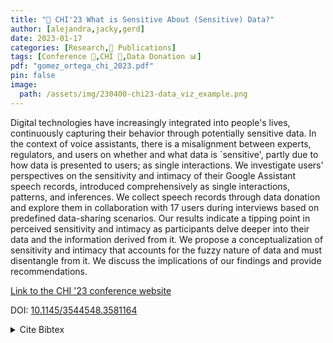 ```yaml
---
title: "📜 CHI'23 What is Sensitive About (Sensitive) Data?"
author: [alejandra,jacky,gerd]
date: 2023-01-17
categories: [Research,📜 Publications]
tags: [Conference 📗,CHI 🎯,Data Donation 📊]
pdf: "gomez_ortega_chi_2023.pdf"
pin: false
image:
  path: /assets/img/230400-chi23-data_viz_example.png
---
```


Digital technologies have increasingly integrated into people's lives, continuously capturing their behavior through potentially sensitive data. In the context of voice assistants, there is a misalignment between experts, regulators, and users on whether and what data is `sensitive', partly due to how data is presented to users; as single interactions. We investigate users' perspectives on the sensitivity and intimacy of their Google Assistant speech records, introduced comprehensively as single interactions, patterns, and inferences. We collect speech records through data donation and explore them in collaboration with 17 users during interviews based on predefined data-sharing scenarios. Our results indicate a tipping point in perceived sensitivity and intimacy as participants delve deeper into their data and the information derived from it. We propose a conceptualization of sensitivity and intimacy that accounts for the fuzzy nature of data and must disentangle from it. We discuss the implications of our findings and provide recommendations.

[Link to the CHI '23 conference website](https://chi2023.acm.org/)

DOI: [10.1145/3544548.3581164](https://doi.org/10.1145/3544548.3581164)


<details>
    <summary>Cite Bibtex</summary>
    <pre>
    @inproceedings{10.1145/3544548.3581164,
        author = {G\'{o}mez Ortega, Alejandra and Bourgeois, Jacky and Kortuem, Gerd},
        title = {What is Sensitive About (Sensitive) Data? Characterizing Sensitivity and Intimacy with Google Assistant Users},
        year = {2023},
        isbn = {9781450394215},
        publisher = {Association for Computing Machinery},
        address = {New York, NY, USA},
        url = {https://doi.org/10.1145/3544548.3581164},
        doi = {10.1145/3544548.3581164},
        abstract = {Digital technologies have increasingly integrated into people’s lives, continuously capturing their behavior through potentially sensitive data. In the context of voice assistants, there is a misalignment between experts, regulators, and users on whether and what data is ‘sensitive’, partly due to how data is presented to users; as single interactions. We investigate users’ perspectives on the sensitivity and intimacy of their Google Assistant speech records, introduced comprehensively as single interactions, patterns, and inferences. We collect speech records through data donation and explore them in collaboration with 17 users during interviews based on predefined data-sharing scenarios. Our results indicate a tipping point in perceived sensitivity and intimacy as participants delve deeper into their data and the information derived from it. We propose a conceptualization of sensitivity and intimacy that accounts for the fuzzy nature of data and must disentangle from it. We discuss the implications of our findings and provide recommendations.},
        booktitle = {Proceedings of the 2023 CHI Conference on Human Factors in Computing Systems},
        articleno = {586},
        numpages = {16},
        keywords = {Personal Data, Sensitive Data, Intimate Data;, Voice Assistants},
        location = {Hamburg, Germany},
        series = {CHI '23}
    }
    </pre>
</details>
